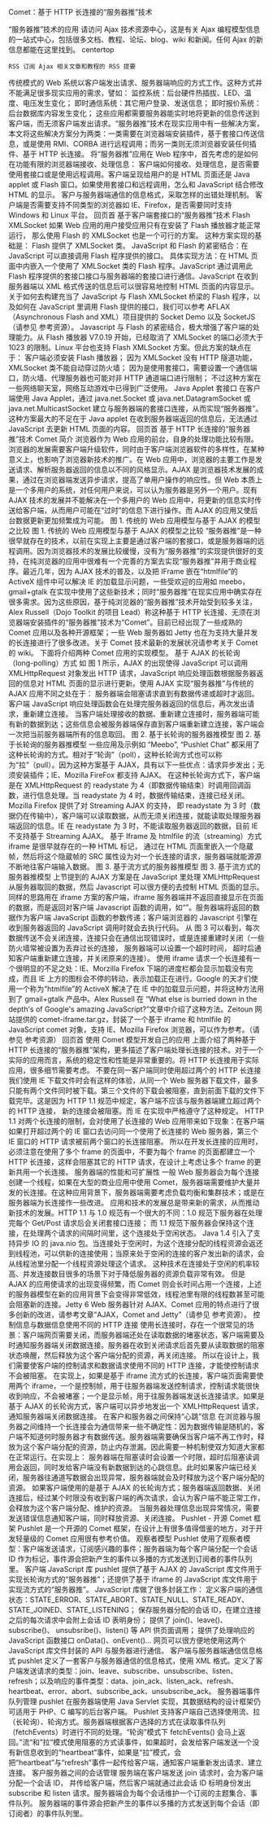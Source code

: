 Comet：基于 HTTP 长连接的“服务器推”技术

“服务器推”技术的应用
请访问 Ajax 技术资源中心，这是有关 Ajax 编程模型信息的一站式中心，包括很多文档、教程、论坛、blog、wiki 和新闻。任何 Ajax 的新信息都能在这里找到。
centertop

	RSS	订阅 Ajax 相关文章和教程的 RSS 提要

传统模式的 Web 系统以客户端发出请求、服务器端响应的方式工作。这种方式并不能满足很多现实应用的需求，譬如：
监控系统：后台硬件热插拔、LED、温度、电压发生变化；
即时通信系统：其它用户登录、发送信息；
即时报价系统：后台数据库内容发生变化；
这些应用都需要服务器能实时地将更新的信息传送到客户端，而无须客户端发出请求。“服务器推”技术在现实应用中有一些解决方案，本文将这些解决方案分为两类：一类需要在浏览器端安装插件，基于套接口传送信息，或是使用 RMI、CORBA 进行远程调用；而另一类则无须浏览器安装任何插件、基于 HTTP 长连接。
将“服务器推”应用在 Web 程序中，首先考虑的是如何在功能有限的浏览器端接收、处理信息：
客户端如何接收、处理信息，是否需要使用套接口或是使用远程调用。客户端呈现给用户的是 HTML 页面还是 Java applet 或 Flash 窗口。如果使用套接口和远程调用，怎么和 JavaScript 结合修改 HTML 的显示。
客户与服务器端通信的信息格式，采取怎样的出错处理机制。
客户端是否需要支持不同类型的浏览器如 IE、Firefox，是否需要同时支持 Windows 和 Linux 平台。
回页首
基于客户端套接口的“服务器推”技术
Flash XMLSocket
如果 Web 应用的用户接受应用只有在安装了 Flash 播放器才能正常运行， 那么使用 Flash 的 XMLSocket 也是一个可行的方案。
这种方案实现的基础是：
Flash 提供了 XMLSocket 类。
JavaScript 和 Flash 的紧密结合：在 JavaScript 可以直接调用 Flash 程序提供的接口。
具体实现方法：在 HTML 页面中内嵌入一个使用了 XMLSocket 类的 Flash 程序。JavaScript 通过调用此 Flash 程序提供的套接口接口与服务器端的套接口进行通信。JavaScript 在收到服务器端以 XML 格式传送的信息后可以很容易地控制 HTML 页面的内容显示。
关于如何去构建充当了 JavaScript 与 Flash XMLSocket 桥梁的 Flash 程序，以及如何在 JavaScript 里调用 Flash 提供的接口，我们可以参考 AFLAX（Asynchronous Flash and XML）项目提供的 Socket Demo 以及 SocketJS（请参见 参考资源）。
Javascript 与 Flash 的紧密结合，极大增强了客户端的处理能力。从 Flash 播放器 V7.0.19 开始，已经取消了 XMLSocket 的端口必须大于 1023 的限制。Linux 平台也支持 Flash XMLSocket 方案。但此方案的缺点在于：
客户端必须安装 Flash 播放器；
因为 XMLSocket 没有 HTTP 隧道功能，XMLSocket 类不能自动穿过防火墙；
因为是使用套接口，需要设置一个通信端口，防火墙、代理服务器也可能对非 HTTP 通道端口进行限制；
不过这种方案在一些网络聊天室，网络互动游戏中已得到广泛使用。
Java Applet 套接口
在客户端使用 Java Applet，通过 java.net.Socket 或 java.net.DatagramSocket 或 java.net.MulticastSocket 建立与服务器端的套接口连接，从而实现“服务器推”。
这种方案最大的不足在于 Java applet 在收到服务器端返回的信息后，无法通过 JavaScript 去更新 HTML 页面的内容。
回页首
基于 HTTP 长连接的“服务器推”技术
Comet 简介
浏览器作为 Web 应用的前台，自身的处理功能比较有限。浏览器的发展需要客户端升级软件，同时由于客户端浏览器软件的多样性，在某种意义上，也影响了浏览器新技术的推广。在 Web 应用中，浏览器的主要工作是发送请求、解析服务器返回的信息以不同的风格显示。AJAX 是浏览器技术发展的成果，通过在浏览器端发送异步请求，提高了单用户操作的响应性。但 Web 本质上是一个多用户的系统，对任何用户来说，可以认为服务器是另外一个用户。现有 AJAX 技术的发展并不能解决在一个多用户的 Web 应用中，将更新的信息实时传送给客户端，从而用户可能在“过时”的信息下进行操作。而 AJAX 的应用又使后台数据更新更加频繁成为可能。
图 1. 传统的 Web 应用模型与基于 AJAX 的模型之比较
图 1. 传统的 Web 应用模型与基于 AJAX 的模型之比较
“服务器推”是一种很早就存在的技术，以前在实现上主要是通过客户端的套接口，或是服务器端的远程调用。因为浏览器技术的发展比较缓慢，没有为“服务器推”的实现提供很好的支持，在纯浏览器的应用中很难有一个完善的方案去实现“服务器推”并用于商业程序。最近几年，因为 AJAX 技术的普及，以及把 IFrame 嵌在“htmlfile“的 ActiveX 组件中可以解决 IE 的加载显示问题，一些受欢迎的应用如 meebo，gmail+gtalk 在实现中使用了这些新技术；同时“服务器推”在现实应用中确实存在很多需求。因为这些原因，基于纯浏览器的“服务器推”技术开始受到较多关注，Alex Russell（Dojo Toolkit 的项目 Lead）称这种基于 HTTP 长连接、无须在浏览器端安装插件的“服务器推”技术为“Comet”。目前已经出现了一些成熟的 Comet 应用以及各种开源框架；一些 Web 服务器如 Jetty 也在为支持大量并发的长连接进行了很多改进。关于 Comet 技术最新的发展状况请参考关于 Comet 的 wiki。
下面将介绍两种 Comet 应用的实现模型。
基于 AJAX 的长轮询（long-polling）方式
如 图 1 所示，AJAX 的出现使得 JavaScript 可以调用 XMLHttpRequest 对象发出 HTTP 请求，JavaScript 响应处理函数根据服务器返回的信息对 HTML 页面的显示进行更新。使用 AJAX 实现“服务器推”与传统的 AJAX 应用不同之处在于：
服务器端会阻塞请求直到有数据传递或超时才返回。
客户端 JavaScript 响应处理函数会在处理完服务器返回的信息后，再次发出请求，重新建立连接。
当客户端处理接收的数据、重新建立连接时，服务器端可能有新的数据到达；这些信息会被服务器端保存直到客户端重新建立连接，客户端会一次把当前服务器端所有的信息取回。
图 2. 基于长轮询的服务器推模型
图 2. 基于长轮询的服务器推模型
一些应用及示例如 “Meebo”, “Pushlet Chat” 都采用了这种长轮询的方式。相对于“轮询”（poll），这种长轮询方式也可以称为“拉”（pull）。因为这种方案基于 AJAX，具有以下一些优点：请求异步发出；无须安装插件；IE、Mozilla FireFox 都支持 AJAX。
在这种长轮询方式下，客户端是在 XMLHttpRequest 的 readystate 为 4（即数据传输结束）时调用回调函数，进行信息处理。当 readystate 为 4 时，数据传输结束，连接已经关闭。Mozilla Firefox 提供了对 Streaming AJAX 的支持， 即 readystate 为 3 时（数据仍在传输中），客户端可以读取数据，从而无须关闭连接，就能读取处理服务器端返回的信息。IE 在 readystate 为 3 时，不能读取服务器返回的数据，目前 IE 不支持基于 Streaming AJAX。
基于 Iframe 及 htmlfile 的流（streaming）方式
iframe 是很早就存在的一种 HTML 标记， 通过在 HTML 页面里嵌入一个隐蔵帧，然后将这个隐蔵帧的 SRC 属性设为对一个长连接的请求，服务器端就能源源不断地往客户端输入数据。
图 3. 基于流方式的服务器推模型
图 3. 基于流方式的服务器推模型
上节提到的 AJAX 方案是在 JavaScript 里处理 XMLHttpRequest 从服务器取回的数据，然后 Javascript 可以很方便的去控制 HTML 页面的显示。同样的思路用在 iframe 方案的客户端，iframe 服务器端并不返回直接显示在页面的数据，而是返回对客户端 Javascript 函数的调用，如“<script type="text/javascript">js_func(“data from server ”)</script>”。服务器端将返回的数据作为客户端 JavaScript 函数的参数传递；客户端浏览器的 Javascript 引擎在收到服务器返回的 JavaScript 调用时就会去执行代码。
从 图 3 可以看到，每次数据传送不会关闭连接，连接只会在通信出现错误时，或是连接重建时关闭（一些防火墙常被设置为丢弃过长的连接， 服务器端可以设置一个超时时间， 超时后通知客户端重新建立连接，并关闭原来的连接）。
使用 iframe 请求一个长连接有一个很明显的不足之处：IE、Morzilla Firefox 下端的进度栏都会显示加载没有完成，而且 IE 上方的图标会不停的转动，表示加载正在进行。Google 的天才们使用一个称为“htmlfile”的 ActiveX 解决了在 IE 中的加载显示问题，并将这种方法用到了 gmail+gtalk 产品中。Alex Russell 在 “What else is burried down in the depth's of Google's amazing JavaScript?”文章中介绍了这种方法。Zeitoun 网站提供的 comet-iframe.tar.gz，封装了一个基于 iframe 和 htmlfile 的 JavaScript comet 对象，支持 IE、Mozilla Firefox 浏览器，可以作为参考。（请参见 参考资源）
回页首
使用 Comet 模型开发自己的应用
上面介绍了两种基于 HTTP 长连接的“服务器推”架构，更多描述了客户端处理长连接的技术。对于一个实际的应用而言，系统的稳定性和性能是非常重要的。将 HTTP 长连接用于实际应用，很多细节需要考虑。
不要在同一客户端同时使用超过两个的 HTTP 长连接
我们使用 IE 下载文件时会有这样的体验，从同一个 Web 服务器下载文件，最多只能有两个文件同时被下载。第三个文件的下载会被阻塞，直到前面下载的文件下载完毕。这是因为 HTTP 1.1 规范中规定，客户端不应该与服务器端建立超过两个的 HTTP 连接， 新的连接会被阻塞。而 IE 在实现中严格遵守了这种规定。
HTTP 1.1 对两个长连接的限制，会对使用了长连接的 Web 应用带来如下现象：在客户端如果打开超过两个的 IE 窗口去访问同一个使用了长连接的 Web 服务器，第三个 IE 窗口的 HTTP 请求被前两个窗口的长连接阻塞。
所以在开发长连接的应用时， 必须注意在使用了多个 frame 的页面中，不要为每个 frame 的页面都建立一个 HTTP 长连接，这样会阻塞其它的 HTTP 请求，在设计上考虑让多个 frame 的更新共用一个长连接。
服务器端的性能和可扩展性
一般 Web 服务器会为每个连接创建一个线程，如果在大型的商业应用中使用 Comet，服务器端需要维护大量并发的长连接。在这种应用背景下，服务器端需要考虑负载均衡和集群技术；或是在服务器端为长连接作一些改进。
应用和技术的发展总是带来新的需求，从而推动新技术的发展。HTTP 1.1 与 1.0 规范有一个很大的不同：1.0 规范下服务器在处理完每个 Get/Post 请求后会关闭套接口连接； 而 1.1 规范下服务器会保持这个连接，在处理两个请求的间隔时间里，这个连接处于空闲状态。 Java 1.4 引入了支持异步 IO 的 java.nio 包。当连接处于空闲时，为这个连接分配的线程资源会返还到线程池，可以供新的连接使用；当原来处于空闲的连接的客户发出新的请求，会从线程池里分配一个线程资源处理这个请求。 这种技术在连接处于空闲的机率较高、并发连接数目很多的场景下对于降低服务器的资源负载非常有效。
但是 AJAX 的应用使请求的出现变得频繁，而 Comet 则会长时间占用一个连接，上述的服务器模型在新的应用背景下会变得非常低效，线程池里有限的线程数甚至可能会阻塞新的连接。Jetty 6 Web 服务器针对 AJAX、Comet 应用的特点进行了很多创新的改进，请参考文章“AJAX，Comet and Jetty”（请参见 参考资源）。
控制信息与数据信息使用不同的 HTTP 连接
使用长连接时，存在一个很常见的场景：客户端网页需要关闭，而服务器端还处在读取数据的堵塞状态，客户端需要及时通知服务器端关闭数据连接。服务器在收到关闭请求后首先要从读取数据的阻塞状态唤醒，然后释放为这个客户端分配的资源，再关闭连接。
所以在设计上，我们需要使客户端的控制请求和数据请求使用不同的 HTTP 连接，才能使控制请求不会被阻塞。
在实现上，如果是基于 iframe 流方式的长连接，客户端页面需要使用两个 iframe，一个是控制帧，用于往服务器端发送控制请求，控制请求能很快收到响应，不会被堵塞；一个是显示帧，用于往服务器端发送长连接请求。如果是基于 AJAX 的长轮询方式，客户端可以异步地发出一个 XMLHttpRequest 请求，通知服务器端关闭数据连接。
在客户和服务器之间保持“心跳”信息
在浏览器与服务器之间维持一个长连接会为通信带来一些不确定性：因为数据传输是随机的，客户端不知道何时服务器才有数据传送。服务器端需要确保当客户端不再工作时，释放为这个客户端分配的资源，防止内存泄漏。因此需要一种机制使双方知道大家都在正常运行。在实现上：
服务器端在阻塞读时会设置一个时限，超时后阻塞读调用会返回，同时发给客户端没有新数据到达的心跳信息。此时如果客户端已经关闭，服务器往通道写数据会出现异常，服务器端就会及时释放为这个客户端分配的资源。
如果客户端使用的是基于 AJAX 的长轮询方式；服务器端返回数据、关闭连接后，经过某个时限没有收到客户端的再次请求，会认为客户端不能正常工作，会释放为这个客户端分配、维护的资源。
当服务器处理信息出现异常情况，需要发送错误信息通知客户端，同时释放资源、关闭连接。
Pushlet - 开源 Comet 框架
Pushlet 是一个开源的 Comet 框架，在设计上有很多值得借鉴的地方，对于开发轻量级的 Comet 应用很有参考价值。
观察者模型
Pushlet 使用了观察者模型：客户端发送请求，订阅感兴趣的事件；服务器端为每个客户端分配一个会话 ID 作为标记，事件源会把新产生的事件以多播的方式发送到订阅者的事件队列里。
客户端 JavaScript 库
pushlet 提供了基于 AJAX 的 JavaScript 库文件用于实现长轮询方式的“服务器推”；还提供了基于 iframe 的 JavaScript 库文件用于实现流方式的“服务器推”。
JavaScript 库做了很多封装工作：
定义客户端的通信状态：STATE_ERROR、STATE_ABORT、STATE_NULL、STATE_READY、STATE_JOINED、STATE_LISTENING；
保存服务器分配的会话 ID，在建立连接之后的每次请求中会附上会话 ID 表明身份；
提供了 join()、leave()、subscribe()、 unsubsribe()、listen() 等 API 供页面调用；
提供了处理响应的 JavaScript 函数接口 onData()、onEvent()…
网页可以很方便地使用这两个 JavaScript 库文件封装的 API 与服务器进行通信。
客户端与服务器端通信信息格式
pushlet 定义了一套客户与服务器通信的信息格式，使用 XML 格式。定义了客户端发送请求的类型：join、leave、subscribe、unsubscribe、listen、refresh；以及响应的事件类型：data、join_ack、listen_ack、refresh、heartbeat、error、abort、subscribe_ack、unsubscribe_ack。
服务器端事件队列管理
pushlet 在服务器端使用 Java Servlet 实现，其数据结构的设计框架仍可适用于 PHP、C 编写的后台客户端。
Pushlet 支持客户端自己选择使用流、拉（长轮询）、轮询方式。服务器端根据客户选择的方式在读取事件队列（fetchEvents）时进行不同的处理。“轮询”模式下 fetchEvents() 会马上返回。”流“和”拉“模式使用阻塞的方式读事件，如果超时，会发给客户端发送一个没有新信息收到的“heartbeat“事件，如果是“拉”模式，会把“heartbeat”与“refresh”事件一起传给客户端，通知客户端重新发出请求、建立连接。
客户服务器之间的会话管理
服务端在客户端发送 join 请求时，会为客户端分配一个会话 ID， 并传给客户端，然后客户端就通过此会话 ID 标明身份发出 subscribe 和 listen 请求。服务器端会为每个会话维护一个订阅的主题集合、事件队列。
服务器端的事件源会把新产生的事件以多播的方式发送到每个会话（即订阅者）的事件队列里。
